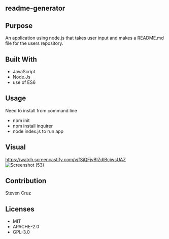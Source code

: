 ## readme-generator

## Purpose
An application using node.js that takes user input and makes a README.md file for the users repository.

## Built With
* JavaScript
* Node.Js
* use of ES6

## Usage
Need to install from command line
* npm init
* npm install inquirer
* node index.js to run app

## Visual
https://watch.screencastify.com/v/fSjQFjvBIZdlBciwsUAZ
![Screenshot (53)](https://user-images.githubusercontent.com/92316250/147898266-97a74701-1c10-45f6-9abf-9e1e9b911800.png)

## Contribution
Steven Cruz

## Licenses
* MIT
* APACHE-2.0
* GPL-3.0
